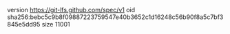 version https://git-lfs.github.com/spec/v1
oid sha256:bebc5c9b8f09887223759547e40b3652c1d16248c56b90f8a5c7bf3845e5dd95
size 11001

